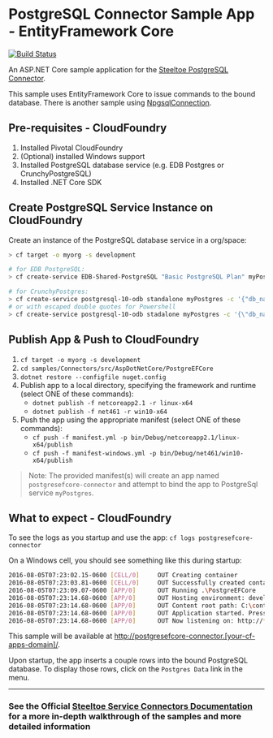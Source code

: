 ﻿# PostgreSQL Connector Sample App - EntityFramework Core

[![Build Status](https://dev.azure.com/SteeltoeOSS/Steeltoe/_apis/build/status/Samples/SteeltoeOSS.Samples%20%5BConnectors_PostgreEFCore%5D?branchName=master)](https://dev.azure.com/SteeltoeOSS/Steeltoe/_build/latest?definitionId=22&branchName=2.x)

An ASP.NET Core sample application for the [Steeltoe PostgreSQL Connector](https://steeltoe.io/docs/steeltoe-connectors/#2-0-postgresql).

This sample uses EntityFramework Core to issue commands to the bound database.
There is another sample using [NpgsqlConnection](./PostgreSql).

## Pre-requisites - CloudFoundry

1. Installed Pivotal CloudFoundry
1. (Optional) installed Windows support
1. Installed PostgreSQL database service (e.g. EDB Postgres or CrunchyPostgreSQL)
1. Installed .NET Core SDK

## Create PostgreSQL Service Instance on CloudFoundry

Create an instance of the PostgreSQL database service in a org/space:

``` bash
> cf target -o myorg -s development

# for EDB PostgreSQL:
> cf create-service EDB-Shared-PostgreSQL "Basic PostgreSQL Plan" myPostgres

# for CrunchyPostgres:
> cf create-service postgresql-10-odb standalone myPostgres -c '{"db_name":"postgresample", "db_username": "steeltoe", "owner_name":"<your name>", "owner_email":"<your email>"}'
# or with escaped double quotes for Powershell
> cf create-service postgresql-10-odb stadalone myPostgres -c '{\"db_name\":\"postgresample\", \"db_username\": \"steeltoe\", \"owner_name\":\"<your name>\", \"owner_email\":\"<your email>\"}'
```

## Publish App & Push to CloudFoundry

1. `cf target -o myorg -s development`
1. `cd samples/Connectors/src/AspDotNetCore/PostgreEFCore`
1. `dotnet restore --configfile nuget.config`
1. Publish app to a local directory, specifying the framework and runtime (select ONE of these commands):
   * `dotnet publish -f netcoreapp2.1 -r linux-x64`
   * `dotnet publish -f net461 -r win10-x64`
1. Push the app using the appropriate manifest (select ONE of these commands):
   * `cf push -f manifest.yml -p bin/Debug/netcoreapp2.1/linux-x64/publish`
   * `cf push -f manifest-windows.yml -p bin/Debug/net461/win10-x64/publish`

> Note: The provided manifest(s) will create an app named `postgresefcore-connector` and attempt to bind the app to PostgreSql service `myPostgres`.

## What to expect - CloudFoundry

To see the logs as you startup and use the app: `cf logs postgresefcore-connector`

On a Windows cell, you should see something like this during startup:

```bash
2016-08-05T07:23:02.15-0600 [CELL/0]     OUT Creating container
2016-08-05T07:23:03.81-0600 [CELL/0]     OUT Successfully created container
2016-08-05T07:23:09.07-0600 [APP/0]      OUT Running .\PostgreEFCore
2016-08-05T07:23:14.68-0600 [APP/0]      OUT Hosting environment: development
2016-08-05T07:23:14.68-0600 [APP/0]      OUT Content root path: C:\containerizer\75E10B9301D2D9B4A8\user\app
2016-08-05T07:23:14.68-0600 [APP/0]      OUT Application started. Press Ctrl+C to shut down.
2016-08-05T07:23:14.68-0600 [APP/0]      OUT Now listening on: http://*:51217
```

This sample will be available at <http://postgresefcore-connector.[your-cf-apps-domain]/>.

Upon startup, the app inserts a couple rows into the bound PostgreSQL database. To display those rows, click on the `Postgres Data` link in the menu.

---

### See the Official [Steeltoe Service Connectors Documentation](https://steeltoe.io/docs/steeltoe-service-connectors) for a more in-depth walkthrough of the samples and more detailed information
